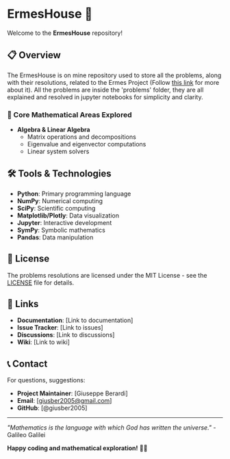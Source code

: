 # ErmesHouse 🧮

Welcome to the **ErmesHouse** repository!

## 📋 Overview

The ErmesHouse is on mine repository used to store all the problems, along with their resolutions, related to the Ermes Project (Follow [this link](https://projecteuler.net) for more about it). All the problems are inside the 'problems' folder, they are all explained and resolved in jupyter notebooks for simplicity and clarity.

### 🔢 Core Mathematical Areas Explored

- **Algebra & Linear Algebra**
  - Matrix operations and decompositions
  - Eigenvalue and eigenvector computations
  - Linear system solvers

## 🛠️ Tools & Technologies

- **Python**: Primary programming language
- **NumPy**: Numerical computing
- **SciPy**: Scientific computing
- **Matplotlib/Plotly**: Data visualization
- **Jupyter**: Interactive development
- **SymPy**: Symbolic mathematics
- **Pandas**: Data manipulation

## 📄 License

The problems resolutions are licensed under the MIT License - see the [LICENSE](LICENSE) file for details.

## 🔗 Links

- **Documentation**: [Link to documentation]
- **Issue Tracker**: [Link to issues]
- **Discussions**: [Link to discussions]
- **Wiki**: [Link to wiki]

## 📞 Contact

For questions, suggestions:

- **Project Maintainer**: [Giuseppe Berardi]
- **Email**: [giusber2005@gmail.com]
- **GitHub**: [@giusber2005]

---

*"Mathematics is the language with which God has written the universe."* - Galileo Galilei

**Happy coding and mathematical exploration!** 🚀✨
